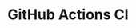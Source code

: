 # GitHub Actions CI





















































































































































































































































































































































































































































































































































































































































































































































































































































































































































































































































































































































































































































































































































































































































































































































































































































































































































































































































































































































































































































































































































































































































































































































































































































































































































































































































































































































































































































































































































































































































































































































































































































































































































































































































































































































